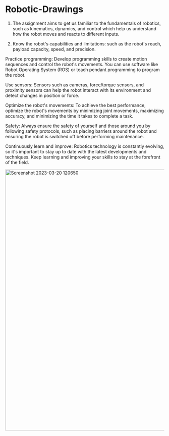 # Robotic-Drawings

1. The assignment aims to get us familiar to the fundamentals of robotics, such as kinematics, dynamics, and control which help us understand how the robot moves and reacts to different inputs.

2. Know the robot's capabilities and limitations: such as the robot's reach, payload capacity, speed, and precision.

Practice programming: Develop programming skills to create motion sequences and control the robot's movements. You can use software like Robot Operating System (ROS) or teach pendant programming to program the robot.

Use sensors: Sensors such as cameras, force/torque sensors, and proximity sensors can help the robot interact with its environment and detect changes in position or force.

Optimize the robot's movements: To achieve the best performance, optimize the robot's movements by minimizing joint movements, maximizing accuracy, and minimizing the time it takes to complete a task.

Safety: Always ensure the safety of yourself and those around you by following safety protocols, such as placing barriers around the robot and ensuring the robot is switched off before performing maintenance.

Continuously learn and improve: Robotics technology is constantly evolving, so it's important to stay up to date with the latest developments and techniques. Keep learning and improving your skills to stay at the forefront of the field.

<img width="828" alt="Screenshot 2023-03-20 120650" src="https://user-images.githubusercontent.com/62844243/226322132-1f32e9cd-55f9-44df-8249-ff46ca53ab0e.png">
